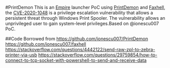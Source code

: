 #PrintDemon
This is an [Empire](https://github.com/BC-SECURITY/Empire) launcher PoC using [PrintDemon](https://github.com/ionescu007/PrintDemon) and [Faxhell](https://github.com/ionescu007/faxhell), the [CVE-2020-1048](https://portal.msrc.microsoft.com/en-US/security-guidance/advisory/CVE-2020-1048) is a privilege escalation vulnerability that allows a persistent threat through Windows Print Spooler.
The vulnerability allows an unprivileged user to gain system-level privileges.Based on @ionescu007 PoC.

##Code Borrowed from
https://github.com/ionescu007/PrintDemon
https://github.com/ionescu007/faxhell
https://stackoverflow.com/questions/4442122/send-raw-zpl-to-zebra-printer-via-usb
https://stackoverflow.com/questions/29759854/how-to-connect-to-tcp-socket-with-powershell-to-send-and-receive-data